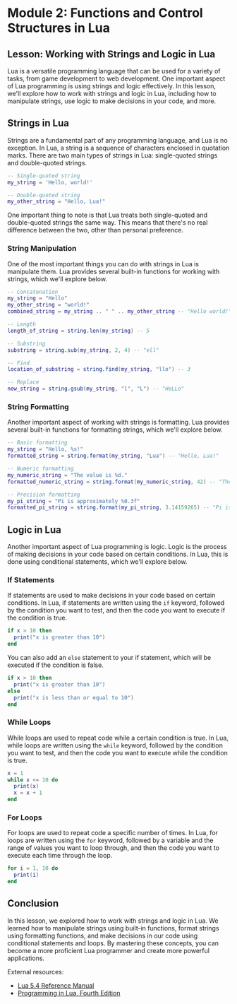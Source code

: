 # Module 2: Functions and Control Structures in Lua
## Lesson: Working with Strings and Logic in Lua

Lua is a versatile programming language that can be used for a variety of tasks, from game development to web development. One important aspect of Lua programming is using strings and logic effectively. In this lesson, we'll explore how to work with strings and logic in Lua, including how to manipulate strings, use logic to make decisions in your code, and more.

## Strings in Lua

Strings are a fundamental part of any programming language, and Lua is no exception. In Lua, a string is a sequence of characters enclosed in quotation marks. There are two main types of strings in Lua: single-quoted strings and double-quoted strings.

```lua
-- Single-quoted string
my_string = 'Hello, world!'

-- Double-quoted string
my_other_string = "Hello, Lua!"
```

One important thing to note is that Lua treats both single-quoted and double-quoted strings the same way. This means that there's no real difference between the two, other than personal preference.

### String Manipulation

One of the most important things you can do with strings in Lua is manipulate them. Lua provides several built-in functions for working with strings, which we'll explore below.

```lua
-- Concatenation
my_string = "Hello"
my_other_string = "world!"
combined_string = my_string .. " " .. my_other_string -- "Hello world!"

-- Length
length_of_string = string.len(my_string) -- 5

-- Substring
substring = string.sub(my_string, 2, 4) -- "ell"

-- Find
location_of_substring = string.find(my_string, "llo") -- 3

-- Replace
new_string = string.gsub(my_string, "l", "L") -- "HeLLo"
```

### String Formatting

Another important aspect of working with strings is formatting. Lua provides several built-in functions for formatting strings, which we'll explore below.

```lua
-- Basic formatting
my_string = "Hello, %s!"
formatted_string = string.format(my_string, "Lua") -- "Hello, Lua!"

-- Numeric formatting
my_numeric_string = "The value is %d."
formatted_numeric_string = string.format(my_numeric_string, 42) -- "The value is 42."

-- Precision formatting
my_pi_string = "Pi is approximately %0.3f"
formatted_pi_string = string.format(my_pi_string, 3.14159265) -- "Pi is approximately 3.142"
```

## Logic in Lua

Another important aspect of Lua programming is logic. Logic is the process of making decisions in your code based on certain conditions. In Lua, this is done using conditional statements, which we'll explore below.

### If Statements

If statements are used to make decisions in your code based on certain conditions. In Lua, if statements are written using the `if` keyword, followed by the condition you want to test, and then the code you want to execute if the condition is true.

```lua
if x > 10 then
  print("x is greater than 10")
end
```

You can also add an `else` statement to your if statement, which will be executed if the condition is false.

```lua
if x > 10 then
  print("x is greater than 10")
else
  print("x is less than or equal to 10")
end
```

### While Loops

While loops are used to repeat code while a certain condition is true. In Lua, while loops are written using the `while` keyword, followed by the condition you want to test, and then the code you want to execute while the condition is true.

```lua
x = 1
while x <= 10 do
  print(x)
  x = x + 1
end
```

### For Loops

For loops are used to repeat code a specific number of times. In Lua, for loops are written using the `for` keyword, followed by a variable and the range of values you want to loop through, and then the code you want to execute each time through the loop.

```lua
for i = 1, 10 do
  print(i)
end
```

## Conclusion

In this lesson, we explored how to work with strings and logic in Lua. We learned how to manipulate strings using built-in functions, format strings using formatting functions, and make decisions in our code using conditional statements and loops. By mastering these concepts, you can become a more proficient Lua programmer and create more powerful applications.

External resources:
- [Lua 5.4 Reference Manual](https://www.lua.org/manual/5.4/)
- [Programming in Lua, Fourth Edition](https://www.lua.org/pil/contents.html)